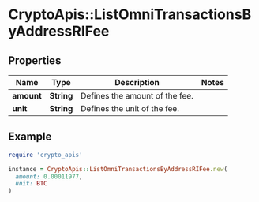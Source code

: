 # CryptoApis::ListOmniTransactionsByAddressRIFee

## Properties

| Name | Type | Description | Notes |
| ---- | ---- | ----------- | ----- |
| **amount** | **String** | Defines the amount of the fee. |  |
| **unit** | **String** | Defines the unit of the fee. |  |

## Example

```ruby
require 'crypto_apis'

instance = CryptoApis::ListOmniTransactionsByAddressRIFee.new(
  amount: 0.00011977,
  unit: BTC
)
```

